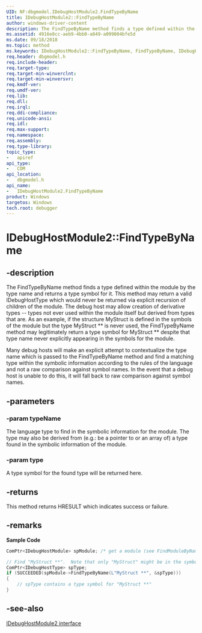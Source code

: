 ```yaml
---
UID: NF:dbgmodel.IDebugHostModule2.FindTypeByName
title: IDebugHostModule2::FindTypeByName
author: windows-driver-content
description: The FindTypeByName method finds a type defined within the module by the type name and returns a type symbol for it.
ms.assetid: 4916e8cc-aeb9-4bb0-a849-a099004bfe5d
ms.date: 09/18/2018 
ms.topic: method
ms.keywords: IDebugHostModule2::FindTypeByName, FindTypeByName, IDebugHostModule2.FindTypeByName, IDebugHostModule2::FindTypeByName, IDebugHostModule2.FindTypeByName
req.header: dbgmodel.h
req.include-header:
req.target-type:
req.target-min-winverclnt:
req.target-min-winversvr:
req.kmdf-ver:
req.umdf-ver:
req.lib:
req.dll:
req.irql: 
req.ddi-compliance:
req.unicode-ansi:
req.idl:
req.max-support:
req.namespace:
req.assembly:
req.type-library: 
topic_type: 
-	apiref
api_type: 
-	COM
api_location: 
-	dbgmodel.h
api_name: 
-	IDebugHostModule2.FindTypeByName
product: Windows
targetos: Windows
tech.root: debugger
---
```


# IDebugHostModule2::FindTypeByName


## -description

The FindTypeByName method finds a type defined within the module by the type name and returns a type symbol for it. This method may return a valid IDebugHostType which would never be returned via explicit recursion of children of the module. The debug host may allow creation of derivative types -- types not ever used within the module itself but derived from types that are. As an example, if the structure MyStruct is defined in the symbols of the module but the type MyStruct ** is never used, the FindTypeByName method may legitimately return a type symbol for MyStruct ** despite that type name never explicitly appearing in the symbols for the module. 

Many debug hosts will make an explicit attempt to contextualize the type name which is passed to the FindTypeByName method and find a matching type within the symbolic information according to the rules of the language and not a raw comparison against symbol names. In the event that a debug host is unable to do this, it will fall back to raw comparison against symbol names. 


## -parameters

### -param typeName
The language type to find in the symbolic information for the module. The type may also be derived from (e.g.: be a pointer to or an array of) a type found in the symbolic information of the module.

### -param type
A type symbol for the found type will be returned here.


## -returns
This method returns HRESULT which indicates success or failure.

## -remarks

**Sample Code**

```cpp
ComPtr<IDebugHostModule> spModule; /* get a module (see FindModuleByName) */

// Find "MyStruct **".  Note that only "MyStruct" might be in the symbols
ComPtr<IDebugHostType> spType;
if (SUCCEEDED(spModule->FindTypeByName(L"MyStruct **", &spType)))
{
    // spType contains a type symbol for "MyStruct **"
}
```


## -see-also
[IDebugHostModule2 interface](nn-dbgmodel-idebughostmodule2.md)
